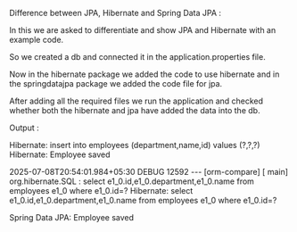 Difference between JPA, Hibernate and Spring Data JPA :


In this we are asked to differentiate and show JPA and Hibernate with an example code.

So we created a db and connected it in the application.properties file.

Now in the hibernate package we added the code to use hibernate and in the springdatajpa package we added the code file for jpa.

After adding all the required files we run the application and checked whether both the hibernate and jpa have added the data into the db.

Output :

Hibernate: insert into employees (department,name,id) values (?,?,?)
Hibernate: Employee saved

2025-07-08T20:54:01.984+05:30 DEBUG 12592 --- [orm-compare] [           main] org.hibernate.SQL                        : select e1_0.id,e1_0.department,e1_0.name from employees e1_0 where e1_0.id=?
Hibernate: select e1_0.id,e1_0.department,e1_0.name from employees e1_0 where e1_0.id=?

Spring Data JPA: Employee saved

